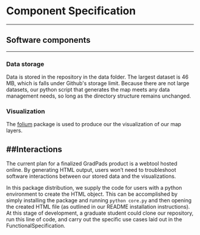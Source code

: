# Component Specification
----
## Software components
---
### Data storage

Data is stored in the repository in the data folder. The largest dataset is 46 MB, which is falls under Github's storage limit. Because there are not large datasets, our python script that generates the map meets any data management needs, so long as the directory structure remains unchanged.

### Visualization

The [folium](https://github.com/python-visualization/folium) package is used to produce our the visualization of our map layers.

##Interactions
---
The current plan for a finalized GradPads product is a webtool hosted online. By generating HTML output, users won’t need to troubleshoot software interactions between our stored data and the visualizations.

In this package distribution, we supply the code for users with a python environment to create the HTML object. This can be accomplished by simply installing the package and running `python core.py` and then opening the created HTML file (as outlined in our README installation instructions). At this stage of development, a graduate student could clone our repository, run this line of code, and carry out the specific use cases laid out in the FunctionalSpecification. 

